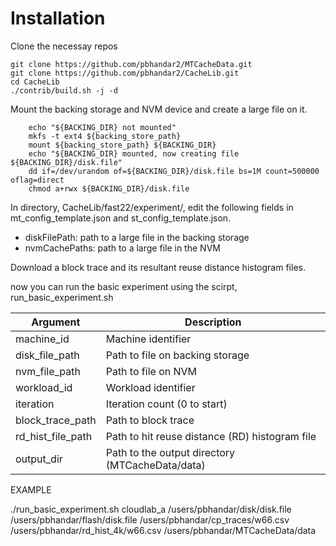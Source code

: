 # Installation 

Clone the necessay repos 
```
git clone https://github.com/pbhandar2/MTCacheData.git
git clone https://github.com/pbhandar2/CacheLib.git
cd CacheLib
./contrib/build.sh -j -d 
```

Mount the backing storage and NVM device and create a large file on it. 
```
    echo "${BACKING_DIR} not mounted"
    mkfs -t ext4 ${backing_store_path}
    mount ${backing_store_path} ${BACKING_DIR}
    echo "${BACKING_DIR} mounted, now creating file ${BACKING_DIR}/disk.file"
    dd if=/dev/urandom of=${BACKING_DIR}/disk.file bs=1M count=500000 oflag=direct 
    chmod a+rwx ${BACKING_DIR}/disk.file
```

In directory, CacheLib/fast22/experiment/, edit the following fields in mt_config_template.json and st_config_template.json. 
- diskFilePath: path to a large file in the backing storage 
- nvmCachePaths: path to a large file in the NVM 

Download a block trace and its resultant reuse distance histogram files. 

now you can run the basic experiment using the scirpt, run_basic_experiment.sh 

| Argument  | Description |
| ------------- | ------------- |
| machine_id      | Machine identifier |
| disk_file_path  | Path to file on backing storage |
| nvm_file_path  | Path to file on NVM |
| workload_id  | Workload identifier |
| iteration  | Iteration count (0 to start)  |
| block_trace_path  | Path to block trace  |
| rd_hist_file_path | Path to hit reuse distance (RD) histogram file |
| output_dir | Path to the output directory (MTCacheData/data) |


EXAMPLE 

./run_basic_experiment.sh 
                 cloudlab_a 
                 /users/pbhandar/disk/disk.file 
                 /users/pbhandar/flash/disk.file 
                 /users/pbhandar/cp_traces/w66.csv 
                 /users/pbhandar/rd_hist_4k/w66.csv 
                 /users/pbhandar/MTCacheData/data 